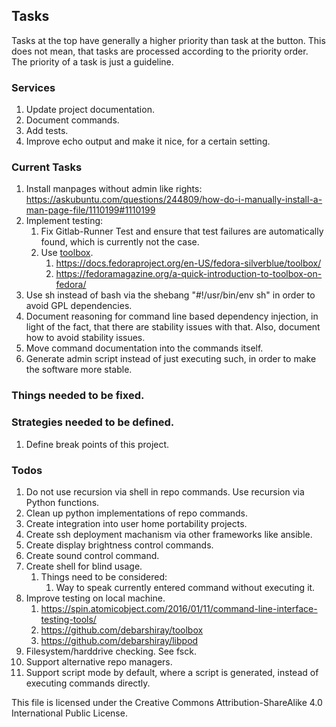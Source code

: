 ## Tasks
Tasks at the top have generally a higher priority than task at the button.
This does not mean, that tasks are processed according to the priority order.
The priority of a task is just a guideline.
### Services
1. Update project documentation.
1. Document commands.
1. Add tests.
1. Improve echo output and make it nice, for a certain setting.
### Current Tasks
1. Install manpages without admin like rights: https://askubuntu.com/questions/244809/how-do-i-manually-install-a-man-page-file/1110199#1110199
2. Implement testing:
   1. Fix Gitlab-Runner Test and ensure that test failures are automatically found,
      which is currently not the case.
   1. Use [toolbox](https://github.com/containers/toolbox).
      1. https://docs.fedoraproject.org/en-US/fedora-silverblue/toolbox/
      1. https://fedoramagazine.org/a-quick-introduction-to-toolbox-on-fedora/
3. Use sh instead of bash via the shebang "#!/usr/bin/env sh" in order to avoid GPL dependencies.
4. Document reasoning for command line based dependency injection,
   in light of the fact, that there are stability issues with that.
   Also, document how to avoid stability issues.
5. Move command documentation into the commands itself.
6. Generate admin script instead of just executing such,
   in order to make the software more stable.
### Things needed to be fixed.
### Strategies needed to be defined.
1. Define break points of this project.
### Todos
1. Do not use recursion via shell in repo commands.
   Use recursion via Python functions.
1. Clean up python implementations of repo commands.
1. Create integration into user home portability projects.
1. Create ssh deployment machanism via other frameworks like ansible.
1. Create display brightness control commands.
1. Create sound control command.
1. Create shell for blind usage.
   1. Things need to be considered:
      1. Way to speak currently entered command without executing it.
1. Improve testing on local machine.
   1. https://spin.atomicobject.com/2016/01/11/command-line-interface-testing-tools/
   1. https://github.com/debarshiray/toolbox
   1. https://github.com/debarshiray/libpod
1. Filesystem/harddrive checking. See fsck.
1. Support alternative repo managers.
1. Support script mode by default, where a script is generated,
   instead of executing commands directly.

This file is licensed under the Creative Commons Attribution-ShareAlike 4.0 International Public License.
